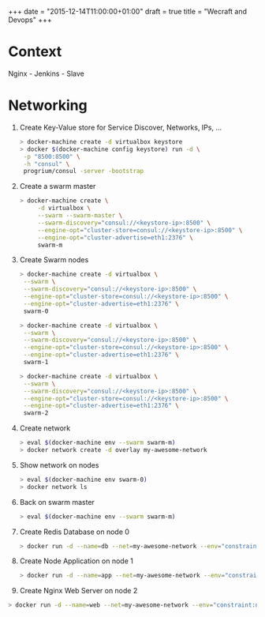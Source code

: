 +++
date = "2015-12-14T11:00:00+01:00"
draft = true
title = "Wecraft and Devops"
+++

# Context

Nginx - Jenkins - Slave

# Networking

1. Create Key-Value store for Service Discover, Networks, IPs, ...
   ```bash
   > docker-machine create -d virtualbox keystore
   > docker $(docker-machine config keystore) run -d \
    -p "8500:8500" \
    -h "consul" \
    progrium/consul -server -bootstrap
   ```

2. Create a swarm master
   ```bash
   > docker-machine create \
        -d virtualbox \
        --swarm --swarm-master \
        --swarm-discovery="consul://<keystore-ip>:8500" \
        --engine-opt="cluster-store=consul://<keystore-ip>:8500" \
        --engine-opt="cluster-advertise=eth1:2376" \
        swarm-m
   ```

4. Create Swarm nodes
   ```bash
   > docker-machine create -d virtualbox \
    --swarm \
    --swarm-discovery="consul://<keystore-ip>:8500" \
    --engine-opt="cluster-store=consul://<keystore-ip>:8500" \
    --engine-opt="cluster-advertise=eth1:2376" \
    swarm-0

   > docker-machine create -d virtualbox \
    --swarm \
    --swarm-discovery="consul://<keystore-ip>:8500" \
    --engine-opt="cluster-store=consul://<keystore-ip>:8500" \
    --engine-opt="cluster-advertise=eth1:2376" \
    swarm-1

   > docker-machine create -d virtualbox \
    --swarm \
    --swarm-discovery="consul://<keystore-ip>:8500" \
    --engine-opt="cluster-store=consul://<keystore-ip>:8500" \
    --engine-opt="cluster-advertise=eth1:2376" \
    swarm-2
   ```

5. Create network
   ```bash
   > eval $(docker-machine env --swarm swarm-m)
   > docker network create -d overlay my-awesome-network
   ```

6. Show network on nodes
   ```bash
   > eval $(docker-machine env swarm-0)
   > docker network ls
   ```
7. Back on swarm master
   ```bash
   > eval $(docker-machine env --swarm swarm-m)
   ```
8. Create Redis Database on node 0
   ```bash
   > docker run -d --name=db --net=my-awesome-network --env="constraint:node==swarm-0" -p 6379:6379 redis
   ```
9. Create Node Application on node 1
   ```bash
   > docker run -d --name=app --net=my-awesome-network --env="constraint:node==swarm-1" -p 8080:8080 jgsqware/node-sample:wecraft-15-12-14
   ```
10. Create Nginx Web Server on node 2
   ```bash
   > docker run -d --name=web --net=my-awesome-network --env="constraint:node==swarm-2" -p 80:80 jgsqware/nginx-sample:wecraft-15-12-14
   ```
